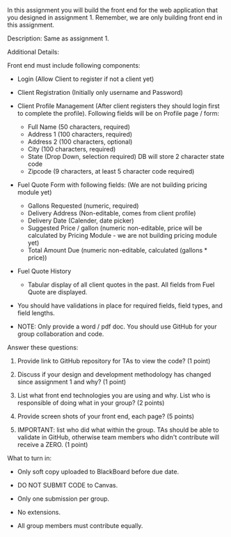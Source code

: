 In this assignment you will build the front end for the web application that you designed in assignment 1. 
Remember, we are only building front end in this assignment.


Description: 
Same as assignment 1.

Additional Details:

Front end must include following components:
- Login (Allow Client to register if not a client yet)
- Client Registration (Initially only username and Password)
- Client Profile Management (After client registers they should login first to complete the profile). Following fields will be on Profile page / form:
	- Full Name (50 characters, required)
	- Address 1 (100 characters, required)
	- Address 2 (100 characters, optional)
	- City (100 characters, required)
	- State (Drop Down, selection required) DB will store 2 character state code
	- Zipcode (9 characters, at least 5 character code required)
	
- Fuel Quote Form with following fields: (We are not building pricing module yet)
	- Gallons Requested (numeric, required)
	- Delivery Address (Non-editable, comes from client profile)
	- Delivery Date (Calender, date picker)
	- Suggested Price / gallon (numeric non-editable, price will be calculated by Pricing Module - we are not building pricing module yet)
	- Total Amount Due (numeric non-editable, calculated (gallons * price))
	
- Fuel Quote History
	- Tabular display of all client quotes in the past. All fields from Fuel Quote are displayed.

- You should have validations in place for required fields, field types, and field lengths. 

- NOTE: Only provide a word / pdf doc. You should use GitHub for your group collaboration and code.


Answer these questions:
1. Provide link to GitHub repository for TAs to view the code? (1 point)
2. Discuss if your design and development methodology has changed since assignment 1 and why? (1 point)
3. List what front end technologies you are using and why. List who is responsible of doing what in your group? (2 points)
4. Provide screen shots of your front end, each page? (5 points)

5. IMPORTANT: list who did what within the group. TAs should be able to validate in GitHub, otherwise team members who didn't contribute will receive a ZERO. (1 point)

What to turn in: 
- Only soft copy uploaded to BlackBoard before due date. 
- DO NOT SUBMIT CODE to Canvas. 

- Only one submission per group.
- No extensions.
- All group members must contribute equally.
